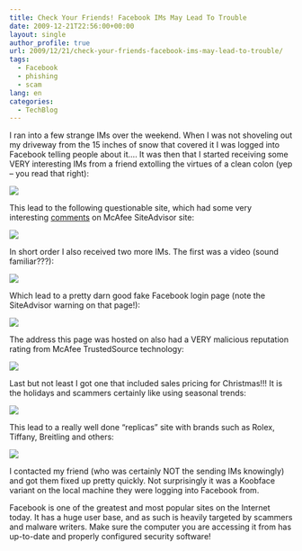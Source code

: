```yaml
---
title: Check Your Friends! Facebook IMs May Lead To Trouble
date: 2009-12-21T22:56:00+00:00
layout: single
author_profile: true
url: 2009/12/21/check-your-friends-facebook-ims-may-lead-to-trouble/
tags:
  - Facebook
  - phishing
  - scam
lang: en
categories: 
  - TechBlog
---
```

I ran into a few strange IMs over the weekend. When I was not shoveling out my driveway from the 15 inches of snow that covered it I was logged into Facebook telling people about it…. It was then that I started receiving some VERY interesting IMs from a friend extolling the virtues of a clean colon (yep – you read that right):

[![](http://1.bp.blogspot.com/_vaUVXcmC3OI/SzCm__vPeFI/AAAAAAAAAfA/k4KVriE9WAQ/s640/Colon%2BCleanse%2BIM.png)](http://1.bp.blogspot.com/_vaUVXcmC3OI/SzCm__vPeFI/AAAAAAAAAfA/k4KVriE9WAQ/s1600-h/Colon%2BCleanse%2BIM.png)

This lead to the following questionable site, which had some very interesting [comments](http://www.siteadvisor.com/sites/yardhot.com) on McAfee SiteAdvisor site:

[![](http://4.bp.blogspot.com/_vaUVXcmC3OI/Sy_0kLQWFEI/AAAAAAAAAdI/M6W-tglH8xY/s640/Colon+Cleanse+Website.png)](http://4.bp.blogspot.com/_vaUVXcmC3OI/Sy_0kLQWFEI/AAAAAAAAAdI/M6W-tglH8xY/s1600-h/Colon+Cleanse+Website.png)

In short order I also received two more IMs. The first was a video (sound familiar???):

[![](http://3.bp.blogspot.com/_vaUVXcmC3OI/Sy_0mrnzSFI/AAAAAAAAAdY/k5vPW6DUYo0/s640/Facebook+Video+IM.png)](http://3.bp.blogspot.com/_vaUVXcmC3OI/Sy_0mrnzSFI/AAAAAAAAAdY/k5vPW6DUYo0/s1600-h/Facebook+Video+IM.png)

Which lead to a pretty darn good fake Facebook login page (note the SiteAdvisor warning on that page!):

[![](http://1.bp.blogspot.com/_vaUVXcmC3OI/Sy_0lUouaUI/AAAAAAAAAdQ/D8QQVLooDkg/s640/FaceBook+Phishing+Page.png)](http://1.bp.blogspot.com/_vaUVXcmC3OI/Sy_0lUouaUI/AAAAAAAAAdQ/D8QQVLooDkg/s1600-h/FaceBook+Phishing+Page.png)

The address this page was hosted on also had a VERY malicious reputation rating from McAfee TrustedSource technology:

[![](http://4.bp.blogspot.com/_vaUVXcmC3OI/Sy_0toEsVWI/AAAAAAAAAdo/M8f5O6s5BAw/s640/TrustedSource+Rep+Page.png)](http://4.bp.blogspot.com/_vaUVXcmC3OI/Sy_0toEsVWI/AAAAAAAAAdo/M8f5O6s5BAw/s1600-h/TrustedSource+Rep+Page.png)

Last but not least I got one that included sales pricing for Christmas!!! It is the holidays and scammers certainly like using seasonal trends:

[![](http://4.bp.blogspot.com/_vaUVXcmC3OI/Sy_0d8RnBYI/AAAAAAAAAdA/SjmrhHbZpqo/s640/Christmas+IM+Scam.png)](http://4.bp.blogspot.com/_vaUVXcmC3OI/Sy_0d8RnBYI/AAAAAAAAAdA/SjmrhHbZpqo/s1600-h/Christmas+IM+Scam.png)

This lead to a really well done “replicas” site with brands such as Rolex, Tiffany, Breitling and others:

[![](http://3.bp.blogspot.com/_vaUVXcmC3OI/Sy_0rfBwolI/AAAAAAAAAdg/1WG6E9tch-E/s640/Fake+Watch+Site.png)](http://3.bp.blogspot.com/_vaUVXcmC3OI/Sy_0rfBwolI/AAAAAAAAAdg/1WG6E9tch-E/s1600-h/Fake+Watch+Site.png)

I contacted my friend (who was certainly NOT the sending IMs knowingly) and got them fixed up pretty quickly. Not surprisingly it was a Koobface variant on the local machine they were logging into Facebook from.

Facebook is one of the greatest and most popular sites on the Internet today. It has a huge user base, and as such is heavily targeted by scammers and malware writers. Make sure the computer you are accessing it from has up-to-date and properly configured security software!